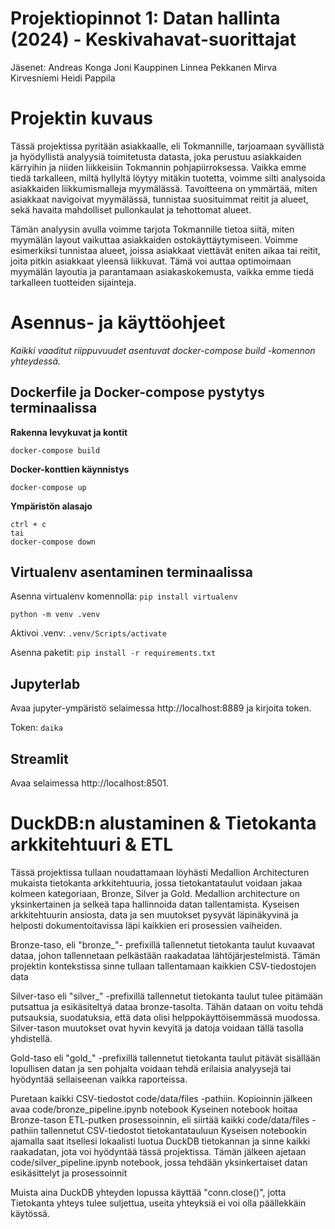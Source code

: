 # Projektiopinnot 1: Datan hallinta (2024) - Keskivahavat-suorittajat
Jäsenet:
Andreas Konga
Joni Kauppinen
Linnea Pekkanen
Mirva Kirvesniemi
Heidi Pappila

# Projektin kuvaus
Tässä projektissa pyritään asiakkaalle, eli Tokmannille, tarjoamaan syvällistä ja hyödyllistä analyysiä toimitetusta datasta, joka perustuu asiakkaiden kärryihin ja niiden liikkeisiin Tokmannin pohjapiirroksessa. Vaikka emme tiedä tarkalleen, miltä hyllyltä löytyy mitäkin tuotetta, voimme silti analysoida asiakkaiden liikkumismalleja myymälässä. Tavoitteena on ymmärtää, miten asiakkaat navigoivat myymälässä, tunnistaa suosituimmat reitit ja alueet, sekä havaita mahdolliset pullonkaulat ja tehottomat alueet.

Tämän analyysin avulla voimme tarjota Tokmannille tietoa siitä, miten myymälän layout vaikuttaa asiakkaiden ostokäyttäytymiseen. Voimme esimerkiksi tunnistaa alueet, joissa asiakkaat viettävät eniten aikaa tai reitit, joita pitkin asiakkaat yleensä liikkuvat. Tämä voi auttaa optimoimaan myymälän layoutia ja parantamaan asiakaskokemusta, vaikka emme tiedä tarkalleen tuotteiden sijainteja.

# Asennus- ja käyttöohjeet

*Kaikki vaaditut riippuvuudet asentuvat docker-compose build -komennon yhteydessä.*

## Dockerfile ja Docker-compose pystytys terminaalissa

**Rakenna levykuvat ja kontit**
```shell=
docker-compose build
```

**Docker-konttien käynnistys**
```shell=
docker-compose up
```

**Ympäristön alasajo**
```shell=
ctrl + c 
tai
docker-compose down
```

## Virtualenv asentaminen terminaalissa

Asenna virtualenv komennolla:
```pip install virtualenv```

```python -m venv .venv```

Aktivoi .venv:
```.venv/Scripts/activate```

Asenna paketit:
```pip install -r requirements.txt```

## Jupyterlab
Avaa jupyter-ympäristö selaimessa http://localhost:8889 ja kirjoita token.

Token: 
```daika```

## Streamlit
Avaa selaimessa http://localhost:8501.

# DuckDB:n alustaminen & Tietokanta arkkitehtuuri & ETL

Tässä projektissa tullaan noudattamaan löyhästi Medallion Architecturen mukaista tietokanta arkkitehtuuria, jossa tietokantataulut voidaan jakaa kolmeen kategoriaan, Bronze, Silver ja Gold. Medallion architecture on yksinkertainen ja selkeä tapa hallinnoida datan tallentamista. Kyseisen arkkitehtuurin ansiosta, data ja sen muutokset pysyvät läpinäkyvinä ja helposti dokumentoitavissa läpi kaikkien eri prosessien vaiheiden.

Bronze-taso, eli "bronze_"- prefixillä tallennetut tietokanta taulut kuvaavat dataa, johon tallennetaan pelkästään raakadataa lähtöjärjestelmistä. Tämän projektin kontekstissa sinne tullaan tallentamaan kaikkien CSV-tiedostojen data

Silver-taso eli "silver_" -prefixillä tallennetut tietokanta taulut tulee pitämään putsattua ja esikäsiteltyä dataa bronze-tasolta. Tähän dataan on voitu tehdä putsauksia, suodatuksia, että data olisi helppokäyttöisemmässä muodossa. Silver-tason muutokset ovat hyvin kevyitä ja datoja voidaan tällä tasolla yhdistellä.

Gold-taso eli "gold_" -prefixillä tallennetut tietokanta taulut pitävät sisällään lopullisen datan ja sen pohjalta voidaan tehdä erilaisia analyysejä tai hyödyntää sellaiseenan vaikka raporteissa. 

Puretaan kaikki CSV-tiedostot code/data/files -pathiin.
Kopioinnin jälkeen avaa code/bronze_pipeline.ipynb notebook
Kyseinen notebook hoitaa Bronze-tason ETL-putken prosessoinnin, eli siirtää kaikki code/data/files -pathiin tallennetut CSV-tiedostot tietokantatauluun
Kyseisen notebookin ajamalla saat itsellesi lokaalisti luotua DuckDB tietokannan ja sinne kaikki raakadatan, jota voi hyödyntää tässä projektissa.
Tämän jälkeen ajetaan code/silver_pipeline.ipynb notebook, jossa tehdään yksinkertaiset datan esikäsittelyt ja prosessoinnit

Muista aina DuckDB yhteyden lopussa käyttää "conn.close()", jotta Tietokanta yhteys tulee suljettua, useita yhteyksiä ei voi olla päällekkäin käytössä.
